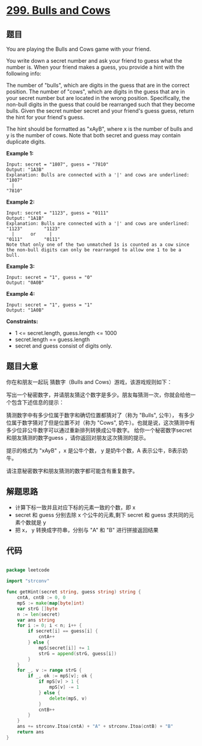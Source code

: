 # [299. Bulls and Cows](https://leetcode.com/problems/bulls-and-cows/)


## 题目

You are playing the Bulls and Cows game with your friend.

You write down a secret number and ask your friend to guess what the number is. When your friend makes a guess, you provide a hint with the following info:

The number of "bulls", which are digits in the guess that are in the correct position.
The number of "cows", which are digits in the guess that are in your secret number but are located in the wrong position. Specifically, the non-bull digits in the guess that could be rearranged such that they become bulls.
Given the secret number secret and your friend's guess guess, return the hint for your friend's guess.

The hint should be formatted as "xAyB", where x is the number of bulls and y is the number of cows. Note that both secret and guess may contain duplicate digits.

**Example 1:**

```
Input: secret = "1807", guess = "7810"
Output: "1A3B"
Explanation: Bulls are connected with a '|' and cows are underlined:
"1807"
  |
"7810"
```

**Example 2:**

```
Input: secret = "1123", guess = "0111"
Output: "1A1B"
Explanation: Bulls are connected with a '|' and cows are underlined:
"1123"        "1123"
  |      or     |
"0111"        "0111"
Note that only one of the two unmatched 1s is counted as a cow since the non-bull digits can only be rearranged to allow one 1 to be a bull.
```

**Example 3:**

```
Input: secret = "1", guess = "0"
Output: "0A0B"
```

**Example 4:**

```
Input: secret = "1", guess = "1"
Output: "1A0B"
```

**Constraints:**

- 1 <= secret.length, guess.length <= 1000
- secret.length == guess.length
- secret and guess consist of digits only.

## 题目大意

你在和朋友一起玩 猜数字（Bulls and Cows）游戏，该游戏规则如下：

写出一个秘密数字，并请朋友猜这个数字是多少。朋友每猜测一次，你就会给他一个包含下述信息的提示：

猜测数字中有多少位属于数字和确切位置都猜对了（称为 "Bulls", 公牛），
有多少位属于数字猜对了但是位置不对（称为 "Cows", 奶牛）。也就是说，这次猜测中有多少位非公牛数字可以通过重新排列转换成公牛数字。
给你一个秘密数字secret 和朋友猜测的数字guess ，请你返回对朋友这次猜测的提示。

提示的格式为 "xAyB" ，x 是公牛个数， y 是奶牛个数，A 表示公牛，B表示奶牛。

请注意秘密数字和朋友猜测的数字都可能含有重复数字。

## 解题思路

- 计算下标一致并且对应下标的元素一致的个数，即 x
- secret 和 guess 分别去除 x 个公牛的元素,剩下 secret 和 guess 求共同的元素个数就是 y
- 把 x， y 转换成字符串，分别与 "A" 和 "B" 进行拼接返回结果

## 代码

```go

package leetcode

import "strconv"

func getHint(secret string, guess string) string {
	cntA, cntB := 0, 0
	mpS := make(map[byte]int)
	var strG []byte
	n := len(secret)
	var ans string
	for i := 0; i < n; i++ {
		if secret[i] == guess[i] {
			cntA++
		} else {
			mpS[secret[i]] += 1
			strG = append(strG, guess[i])
		}
	}
	for _, v := range strG {
		if _, ok := mpS[v]; ok {
			if mpS[v] > 1 {
				mpS[v] -= 1
			} else {
				delete(mpS, v)
			}
			cntB++
		}
	}
	ans += strconv.Itoa(cntA) + "A" + strconv.Itoa(cntB) + "B"
	return ans
}
```